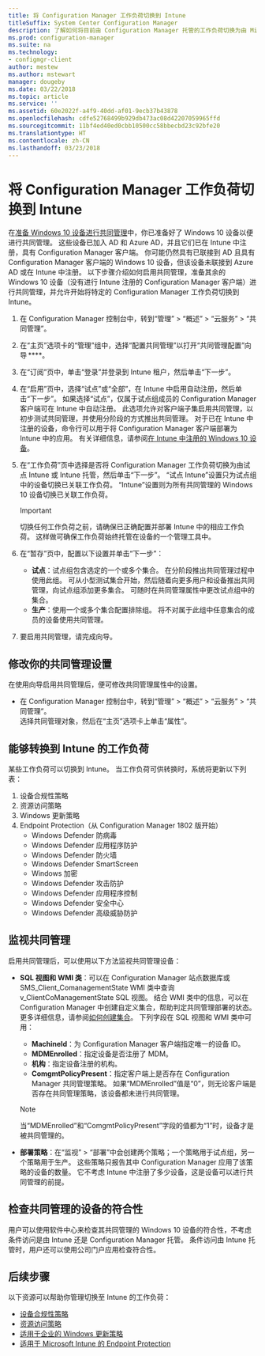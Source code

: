 ```yaml
---
title: 将 Configuration Manager 工作负荷切换到 Intune
titleSuffix: System Center Configuration Manager
description: 了解如何将目前由 Configuration Manager 托管的工作负荷切换为由 Microsoft Intune 托管。
ms.prod: configuration-manager
ms.suite: na
ms.technology:
- configmgr-client
author: mestew
ms.author: mstewart
manager: dougeby
ms.date: 03/22/2018
ms.topic: article
ms.service: ''
ms.assetid: 60e2022f-a4f9-40dd-af01-9ecb37b43878
ms.openlocfilehash: cdfe52768499b929db473ac08d42207059965ffd
ms.sourcegitcommit: 11bf4ed40ed0cbb10500cc58bbecbd23c92bfe20
ms.translationtype: HT
ms.contentlocale: zh-CN
ms.lasthandoff: 03/23/2018
---
```

# <a name="switch-configuration-manager-workloads-to-intune"></a>将 Configuration Manager 工作负荷切换到 Intune
在[准备 Windows 10 设备进行共同管理](co-management-prepare.md)中，你已准备好了 Windows 10 设备以便进行共同管理。 这些设备已加入 AD 和 Azure AD，并且它们已在 Intune 中注册，具有 Configuration Manager 客户端。 你可能仍然具有已联接到 AD 且具有 Configuration Manager 客户端的 Windows 10 设备，但该设备未联接到 Azure AD 或在 Intune 中注册。 以下步骤介绍如何启用共同管理，准备其余的 Windows 10 设备（没有进行 Intune 注册的 Configuration Manager 客户端）进行共同管理，并允许开始将特定的 Configuration Manager 工作负荷切换到 Intune。

1. 在 Configuration Manager 控制台中，转到“管理” > “概述” > “云服务” > “共同管理”。    
2. 在“主页”选项卡的“管理”组中，选择“配置共同管理”以打开“共同管理配置”向导 ****。    
3. 在“订阅”页中，单击“登录”并登录到 Intune 租户，然后单击“下一步”。   
4. 在“启用”页中，选择“试点”或“全部”，在 Intune 中启用自动注册，然后单击“下一步”。 如果选择“试点”，仅属于试点组成员的 Configuration Manager 客户端可在 Intune 中自动注册。 此选项允许对客户端子集启用共同管理，以初步测试共同管理，并使用分阶段的方式推出共同管理。 对于已在 Intune 中注册的设备，命令行可以用于将 Configuration Manager 客户端部署为 Intune 中的应用。 有关详细信息，请参阅[在 Intune 中注册的 Windows 10 设备](co-management-prepare.md#windows-10-devices-enrolled-in-intune)。
5. 在“工作负荷”页中选择是否将 Configuration Manager 工作负荷切换为由试点 Intune 或 Intune 托管，然后单击“下一步”。 “试点 Intune”设置只为试点组中的设备切换已关联工作负荷。 “Intune”设置则为所有共同管理的 Windows 10 设备切换已关联工作负荷。 
        
   > [!Important]    
   > 切换任何工作负荷之前，请确保已正确配置并部署 Intune 中的相应工作负荷。 这样做可确保工作负荷始终托管在设备的一个管理工具中。   
1. 在“暂存”页中，配置以下设置并单击“下一步”：
    - **试点**：试点组包含选定的一个或多个集合。 在分阶段推出共同管理过程中使用此组。 可从小型测试集合开始，然后随着向更多用户和设备推出共同管理，向试点组添加更多集合。 可随时在共同管理属性中更改试点组中的集合。
    - **生产**：使用一个或多个集合配置排除组。 将不对属于此组中任意集合的成员的设备使用共同管理。 
2. 要启用共同管理，请完成向导。  

## <a name="modify-your-co-management-settings"></a>修改你的共同管理设置
在使用向导启用共同管理后，便可修改共同管理属性中的设置。  
- 在 Configuration Manager 控制台中，转到“管理” > “概述” > “云服务” > “共同管理”。  
选择共同管理对象，然后在“主页”选项卡上单击“属性”。 

## <a name="workloads-able-to-be-transitioned-to-intune"></a>能够转换到 Intune 的工作负荷
某些工作负荷可以切换到 Intune。 当工作负荷可供转换时，系统将更新以下列表：
1. 设备合规性策略
2. 资源访问策略
3. Windows 更新策略
4. Endpoint Protection（从 Configuration Manager 1802 版开始）
      - Windows Defender 防病毒
      - Windows Defender 应用程序防护
      - Windows Defender 防火墙
      - Windows Defender SmartScreen
      - Windows 加密
      - Windows Defender 攻击防护
      - Windows Defender 应用程序控制
      - Windows Defender 安全中心
      - Windows Defender 高级威胁防护



## <a name="monitor-co-management"></a>监视共同管理
启用共同管理后，可以使用以下方法监视共同管理设备：
- **SQL 视图和 WMI 类**：可以在 Configuration Manager 站点数据库或 SMS&#95;Client&#95;ComanagementState WMI 类中查询 v&#95;ClientCoManagementState SQL 视图。 结合 WMI 类中的信息，可以在 Configuration Manager 中创建自定义集合，帮助判定共同管理部署的状态。 更多详细信息，请参阅[如何创建集合](/sccm/core/clients/manage/collections/create-collections)。 下列字段在 SQL 视图和 WMI 类中可用： 
    - **MachineId**：为 Configuration Manager 客户端指定唯一的设备 ID。
    - **MDMEnrolled**：指定设备是否注册了 MDM。 
    - **机构**：指定设备注册的机构。
    - **ComgmtPolicyPresent**：指定客户端上是否存在 Configuration Manager 共同管理策略。 如果“MDMEnrolled”值是“0”，则无论客户端是否存在共同管理策略，该设备都未进行共同管理。

   > [!Note]    
   > 当“MDMEnrolled”和“ComgmtPolicyPresent”字段的值都为“1”时，设备才是被共同管理的。

- **部署策略**：在“监视” > “部署”中会创建两个策略；一个策略用于试点组，另一个策略用于生产。 这些策略只报告其中 Configuration Manager 应用了该策略的设备的数量。 它不考虑 Intune 中注册了多少设备，这是设备可以进行共同管理的前提。  

## <a name="check-compliance-for-co-managed-devices"></a>检查共同管理的设备的符合性
用户可以使用软件中心来检查其共同管理的 Windows 10 设备的符合性，不考虑条件访问是由 Intune 还是 Configuration Manager 托管。 条件访问由 Intune 托管时，用户还可以使用公司门户应用检查符合性。

## <a name="next-steps"></a>后续步骤
以下资源可以帮助你管理切换至 Intune 的工作负荷：
- [设备合规性策略](https://docs.microsoft.com/intune/device-compliance-get-started)
- [资源访问策略](https://docs.microsoft.com/intune/device-profiles)
- [适用于企业的 Windows 更新策略](https://docs.microsoft.com/intune/windows-update-for-business-configure)
- [适用于 Microsoft Intune 的 Endpoint Protection](https://docs.microsoft.com/intune-classic/deploy-use/help-secure-windows-pcs-with-endpoint-protection-for-microsoft-intune)
